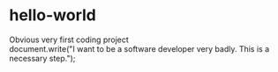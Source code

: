 # hello-world
Obvious very first coding project  
document.write("I want to be a software developer very badly.  This is a necessary step.");
